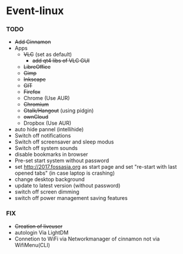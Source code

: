 # Event-linux

### TODO

* ~~Add Cinnamon~~
* Apps
  * ~~VLC~~ (set as default)
    * ~~add qt4 libs of VLC GUI~~
  * ~~LibreOffice~~
  * ~~Gimp~~ 
  * ~~Inkscape~~
  * ~~GIT~~
  * ~~Firefox~~ 
  * Chrome (Use AUR)
  * ~~Chromium~~
  * ~~Gtalk/Hangout~~ (using pidgin)
  * ~~ownCloud~~
  * Dropbox (Use AUR)
 * auto hide pannel (intellihide) 
 * Switch off notifications
 * Switch off screensaver and sleep modus
 * Switch off system sounds
 * disable bookmarks in browser
 * Pre-set start system without password
 * set http://2017.fossasia.org as start page and set "re-start with last opened tabs" (in case laptop is crashing)
 * change desktop background
 * update to latest version (without password)
 * switch off screen dimming
 * switch off power management saving features

### FIX
* ~~Creation of liveuser~~
* autologin Via LightDM
* Connetion to WiFi via Networkmanager of cinnamon not via WifiMenu(CLI)
